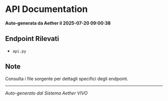 # API Documentation

**Auto-generata da Aether il 2025-07-20 09:00:38**

## Endpoint Rilevati

- `api.py`

## Note

Consulta i file sorgente per dettagli specifici degli endpoint.

---
*Auto-generato dal Sistema Aether VIVO*

